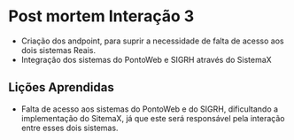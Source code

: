 # Post mortem Interação 3 

- Criação dos andpoint, para suprir a necessidade de falta de acesso aos dois sistemas Reais.
- Integração dos sistemas do PontoWeb e SIGRH através do SistemaX
## Lições Aprendidas
- Falta de acesso aos sistemas do PontoWeb e do SIGRH, dificultando a implementação do SitemaX, já que este será responsável pela interação entre esses dois sistemas.
